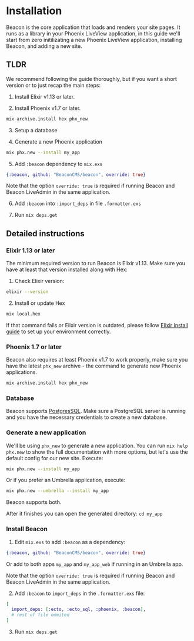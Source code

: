 # Installation

Beacon is the core application that loads and renders your site pages. It runs as a library in your Phoenix LiveView application, in this guide we'll start from zero initilizating a new Phoenix LiveView application, installing Beacon, and adding a new site.

## TLDR

We recommend following the guide thoroughly, but if you want a short version or to just recap the main steps:

1. Install Elixir v1.13 or later.

2. Install Phoenix v1.7 or later.

  ```sh
  mix archive.install hex phx_new
  ```

3. Setup a database

4. Generate a new Phoenix application

  ```sh
  mix phx.new --install my_app
  ```

5. Add `:beacon` dependency to `mix.exs`

  ```elixir
  {:beacon, github: "BeaconCMS/beacon", override: true}
  ```

Note that the option `override: true` is required if running Beacon and Beacon LiveAdmin in the same application.

6. Add `:beacon` into `:import_deps` in file `.formatter.exs`

7. Run `mix deps.get`

## Detailed instructions

### Elixir 1.13 or later

The minimum required version to run Beacon is Elixir v1.13. Make sure you have at least that version installed along with Hex:

1. Check Elixir version:

```sh
elixir --version
```

2. Install or update Hex

```sh
mix local.hex
```

If that command fails or Elixir version is outdated, please follow [Elixir Install guide](https://elixir-lang.org/install.html) to set up your environment correctly.

### Phoenix 1.7 or later

Beacon also requires at least Phoenix v1.7 to work properly, make sure you have the latest `phx_new` archive - the command to generate new Phoenix applications.

```sh
mix archive.install hex phx_new
```

### Database

Beacon supports [PostgresSQL](https://www.postgresql.org). Make sure a PostgreSQL server is running and you have the necessary credentials to create a new database.

### Generate a new application

We'll be using `phx_new` to generate a new application. You can run `mix help phx.new` to show the full documentation with more options, but let's use the default config for our new site. Execute:

```sh
mix phx.new --install my_app
```

Or if you prefer an Umbrella application, execute:

```sh
mix phx.new --umbrella --install my_app
```

Beacon supports both.

After it finishes you can open the generated directory: `cd my_app`

### Install Beacon

1. Edit `mix.exs` to add `:beacon` as a dependency:

```elixir
{:beacon, github: "BeaconCMS/beacon", override: true}
```

Or add to both apps `my_app` and `my_app_web` if running in an Umbrella app.

Note that the option `override: true` is required if running Beacon and Beacon LiveAdmin in the same application.

2. Add `:beacon` to `import_deps` in the `.formatter.exs` file:

```elixir
[
  import_deps: [:ecto, :ecto_sql, :phoenix, :beacon],
  # rest of file ommited
]
```

3. Run `mix deps.get`
